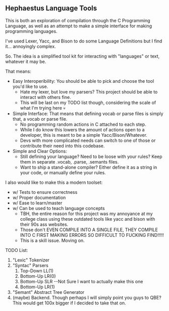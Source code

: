## Hephaestus Language Tools
This is both an exploration of compilation through the C Programming Language, as well as an attempt to make a simple interface for making programming languages.

I've used Lexer, Yacc, and Bison to do some Language Definitions but I find it... annoyingly complex.

So. The idea is a simplified tool kit for interacting with "languages" or text, whatever it may be.

That means:
* Easy Interoperibility: You should be able to pick and choose the tool you'd like to use.
    * Hate my lexer, but love my parsers? This project should be able to interact with others fine. 
    * This will be last on my TODO list though, considering the scale of what I'm trying here :skull:
* Simple Interface: That means that defining vocab or parse files is simply that, a vocab or parse file. 
    * No programming random actions in C attached to each step.
    * While I do know this lowers the amount of actions open to a developer, this is meant to be a simple Yacc/Bison/Whatever. 
    * Devs with more complicated needs can switch to one of those or contribute their need into this codebase.
* Simple and Clear Options:
    * Still defining your language? Need to be loose with your rules? Keep them in separate .vocab, .parse, .semants files.
    * Want to ship a stand-alone compiler? Either define it as a string in your code, or manually define your rules.

I also would like to make this a modern toolset:
* w/ Tests to ensure correctness
* w/ Proper documentation
* w/ Ease to learn/master
* w/ Can be used to teach language concepts
    * TBH, the entire reason for this project was my annoyance at my college class using these outdated tools like yacc and bison with their 90s ass websites.
    * Those don't EVEN COMPILE INTO A SINGLE FILE, THEY COMPILE INTO C FIRST MAKING ERRORS SO DIFFICULT TO FUCKING FIND!!!!!
    * This is a skill issue. Moving on.

TODO List:
1. "Lexic" Tokenizer
2. "Syntac" Parsers
    1. Top-Down LL(1)
    2. Bottom-Up LR(0)
    3. Bottom-Up SLR --Not Sure I want to actually make this one
    4. Bottom-Up LR(1)
3. "Semant" Abstract Tree Generator
4. (maybe) Backend. Though perhaps I will simply point you guys to QBE? This would get 100x bigger if I decided to take that on.
